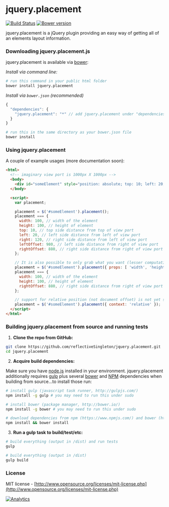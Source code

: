 jquery.placement
================

[![Build Status](https://travis-ci.org/jonbnewman/jquery.placement.png?branch=master)](https://travis-ci.org/reflectiveSingleton/jquery.placement) [![Bower version](https://badge.fury.io/bo/jquery.placement.png)](http://badge.fury.io/bo/jquery.placement)

jquery.placement is a jQuery plugin providing an easy way of getting all of an elements layout information.

### Downloading jquery.placement.js

jquery.placement is available via [bower](http://bower.io/):

*Install via command line:*
```bash
# run this command in your public html folder
bower install jquery.placement
```

*Install via ```bower.json``` (recommended)*
```javascript
{
  "dependencies": {
    "jquery.placement": "*" // add jquery.placement under "dependencies"
  }
}
```
```bash
# run this in the same directory as your bower.json file
bower install
```

### Using jquery.placement

A couple of example usages (more documentation soon):

```html
<html>
  <!-- imaginary view port is 1000px X 1000px -->
  <body>
    <div id="someElement" style="position: absolute; top: 10; left: 20; width: 100px; height: 100px;"></div>
  </body>

  <script>
    var placement;

    placement = $('#someElement').placement();
    placement === {
      width: 100, // width of the element
      height: 100, // height of element
      top: 10, // top side distance from top of view port
      left: 20, // left side distance from left of view port
      right: 120, // right side distance from left of view port
      leftOffset: 980, // left side distance from right of view port
      rightOffset: 880, // right side distance from right of view port
    };

    // It is also possible to only grab what you want (lesser computationally intensive)
    placement = $('#someElement').placement({ props: [ 'width', 'height', 'rightOffset' ] });
    placement === {
      width: 100, // width of the element
      height: 100, // height of element
      rightOffset: 880, // right side distance from right of view port
    };

    // support for relative position (not document offset) is not yet supported (upcomming):
    placement = $('#someElement').placement({ context: 'relative' });
  </script>
</html>
```

### Building jquery.placement from source and running tests

1) **Clone the repo from GitHub:**

```bash
git clone https://github.com/reflectiveSingleton/jquery.placement.git
cd jquery.placement
```

2) **Acquire build dependencies:**

Make sure you have [node.js](http://nodejs.org/) installed in your environment. jquery.placement additionally requires [gulp](http://gulpjs.com/) plus several [bower](http://bower.io/) and [NPM](https://www.npmjs.com/) dependencies when building from source...to install those run:

```bash
# install gulp (javascript task runner, http://gulpjs.com/)
npm install -g gulp # you may need to run this under sudo

# install bower (package manager, http://bower.io/)
npm install -g bower # you may need to run this under sudo

# download dependencies from npm (https://www.npmjs.com/) and bower (http://bower.io/)
npm install && bower install
```

3) **Run a gulp task to build/test/etc:**

```bash
# build everything (output in /dist) and run tests
gulp

# build everything (output in /dist)
gulp build
```

### License

MIT license - [http://www.opensource.org/licenses/mit-license.php](http://www.opensource.org/licenses/mit-license.php)

[![Analytics](https://ga-beacon.appspot.com/UA-52543452-1/jquery.placement/GITHUB-ROOT)](https://github.com/reflectiveSingleton/ga-beacon)
